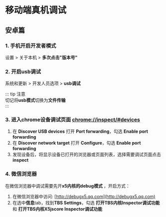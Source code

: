 # 移动端真机调试

## 安卓篇

### 1. 手机开启开发者模式

设置 > 关于本机 > **多次点击"版本号"**

### 2. 开启usb调试

系统和更新 > 开发人员选项 > **usb调试**

::: tip 注意  
切记将**usb模式**切换为**文件传输**  
:::

### 3. 进入chrome设备调试页面 [chrome://inspect/#devices](chrome://inspect/#devices)<!-- @IGNORE PREVIOUS: anchor -->

1. 在 **Discover USB devices** 打开 **Port forwarding**，勾选 **Enable
   port forwarding**
2. 在 **Discover network target** 打开 **Configure**，勾选 **Enable port
   forwarding**
3. 发现设备后，将显示设备已打开的浏览器或页面列表，选择需要调试页面点击 **inspect**

### 4. 微信浏览器

在微信浏览器中调试需要先开**x5内核的debug模式** ，开启方式：
1. 在微信浏览器中访问: [http://debugx5.qq.com](http://debugx5.qq.com)
2. 在选中**信息**tab，找到**TBS Settings**，勾选
   **打开TBS内核Inspector调试功能** 和 **打开TBS内核X5jscore
   Inspector调试功能**

